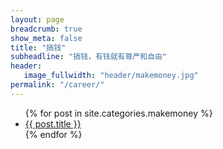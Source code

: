 ```yaml
---
layout: page
breadcrumb: true
show_meta: false
title: "搞钱"
subheadline: "搞钱，有钱就有尊严和自由"
header:
   image_fullwidth: "header/makemoney.jpg"
permalink: "/career/"
---
```

<ul>
    {% for post in site.categories.makemoney %}
    <li><a href="{{ site.url }}{{ site.baseurl }}{{ post.url }}">{{ post.title }}</a></li>
    {% endfor %}
</ul>